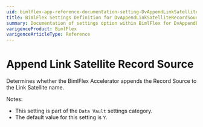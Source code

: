 ```yaml
---
uid: bimlflex-app-reference-documentation-setting-DvAppendLinkSatelliteRecordSource
title: BimlFlex Settings Definition for DvAppendLinkSatelliteRecordSource
summary: Documentation of settings option within BimlFlex for DvAppendLinkSatelliteRecordSource
varigenceProduct: BimlFlex
varigenceArticleType: Reference
---
```


# Append Link Satellite Record Source

Determines whether the BimlFlex Accelerator appends the Record Source to the Link Satellite name.

Notes:
* This setting is part of the `Data Vault` settings category.
 * The default value for this setting is `Y`.